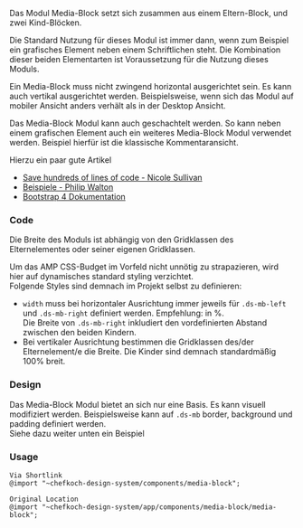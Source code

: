 Das Modul Media-Block setzt sich zusammen aus einem Eltern-Block, und zwei Kind-Blöcken. 

Die Standard Nutzung für dieses Modul ist immer dann, wenn zum Beispiel ein grafisches Element neben einem Schriftlichen steht. Die Kombination dieser beiden Elementarten ist Voraussetzung für die Nutzung dieses Moduls.  

Ein Media-Block muss nicht zwingend horizontal ausgerichtet sein. Es kann auch vertikal ausgerichtet werden. Beispielsweise, wenn sich das Modul auf mobiler Ansicht anders verhält als in der Desktop Ansicht.

Das Media-Block Modul kann auch geschachtelt werden. So kann neben einem grafischen Element auch ein weiteres Media-Block Modul verwendet werden. Beispiel hierfür ist die klassische Kommentaransicht.

Hierzu ein paar gute Artikel  
- [Save hundreds of lines of code - Nicole Sullivan](http://www.stubbornella.org/content/2010/06/25/the-media-object-saves-hundreds-of-lines-of-code/)
- [Beispiele - Philip Walton](https://philipwalton.github.io/solved-by-flexbox/demos/media-object/)  
- [Bootstrap 4 Dokumentation](https://getbootstrap.com/docs/4.0/layout/media-object/)

### Code  

Die Breite des Moduls ist abhängig von den Gridklassen des Elternelementes oder seiner eigenen Gridklassen.

Um das AMP CSS-Budget im Vorfeld nicht unnötig zu strapazieren, wird hier auf dynamisches standard styling verzichtet.  
Folgende Styles sind demnach im Projekt selbst zu definieren:
- `width` muss bei horizontaler Ausrichtung immer jeweils für `.ds-mb-left` und `.ds-mb-right` definiert werden. Empfehlung: in %.  
Die Breite von `.ds-mb-right` inkludiert den vordefinierten Abstand zwischen den beiden Kindern.
- Bei vertikaler Ausrichtung bestimmen die Gridklassen des/der Elternelement/e die Breite. Die Kinder sind demnach standardmäßig 100% breit.

### Design

Das Media-Block Modul bietet an sich nur eine Basis. Es kann visuell modifiziert werden. Beispielsweise kann auf `.ds-mb` border, background und padding definiert werden.  
Siehe dazu weiter unten ein Beispiel

### Usage  
    
    Via Shortlink
    @import "~chefkoch-design-system/components/media-block";
    
    Original Location
    @import "~chefkoch-design-system/app/components/media-block/media-block";

